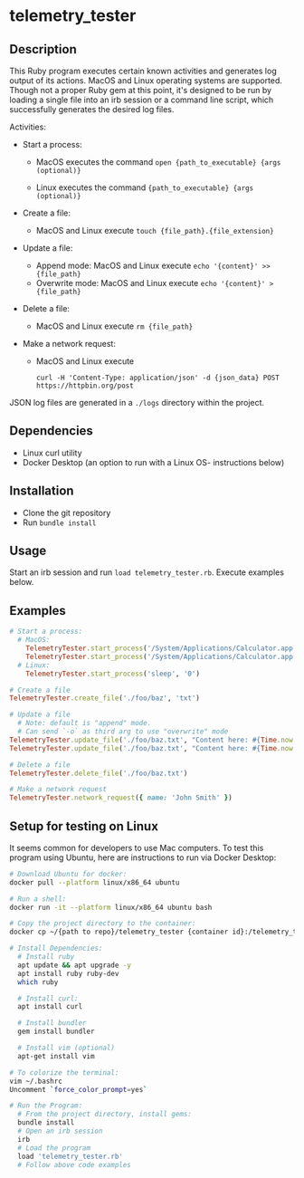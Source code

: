 # telemetry_tester

## Description
This Ruby program executes certain known activities and generates log output of its actions. MacOS and Linux operating systems are supported. Though not a proper Ruby gem at this point, it's designed to be run by loading a single file into an irb session or a command line script, which successfully generates the desired log files.

Activities:
* Start a process:

  - MacOS executes the command `open {path_to_executable} {args (optional)}`

  - Linux executes the command `{path_to_executable} {args (optional)}`
* Create a file:

  - MacOS and Linux execute `touch {file_path}.{file_extension}`
* Update a file:

  - Append mode: MacOS and Linux execute `echo '{content}' >> {file_path}`
  - Overwrite mode: MacOS and Linux execute `echo '{content}' > {file_path}`
* Delete a file:

  - MacOS and Linux execute `rm {file_path}`

* Make a network request:

  - MacOS and Linux execute

      `curl -H 'Content-Type: application/json' -d {json_data} POST https://httpbin.org/post`

JSON log files are generated in a `./logs` directory within the project.

## Dependencies

* Linux curl utility
* Docker Desktop (an option to run with a Linux OS- instructions below)

## Installation

* Clone the git repository
* Run `bundle install`

## Usage
Start an irb session and run `load telemetry_tester.rb`. Execute examples below.

## Examples
```ruby
# Start a process:
  # MacOS:
    TelemetryTester.start_process('/System/Applications/Calculator.app', '-g')
    TelemetryTester.start_process('/System/Applications/Calculator.app')
  # Linux:
    TelemetryTester.start_process('sleep', '0')

# Create a file
TelemetryTester.create_file('./foo/baz', 'txt')

# Update a file
  # Note: default is "append" mode.
  # Can send `-o` as third arg to use "overwrite" mode
TelemetryTester.update_file('./foo/baz.txt', "Content here: #{Time.now.utc}")
TelemetryTester.update_file('./foo/baz.txt', "Content here: #{Time.now.utc}", 'o')

# Delete a file
TelemetryTester.delete_file('./foo/baz.txt')

# Make a network request
TelemetryTester.network_request({ name: 'John Smith' })
```

## Setup for testing on Linux
It seems common for developers to use Mac computers.  To test this program using Ubuntu, here are instructions to run via Docker Desktop:

```sh
# Download Ubuntu for docker:
docker pull --platform linux/x86_64 ubuntu

# Run a shell:
docker run -it --platform linux/x86_64 ubuntu bash

# Copy the project directory to the container:
docker cp ~/{path to repo}/telemetry_tester {container id}:/telemetry_tester

# Install Dependencies:
  # Install ruby
  apt update && apt upgrade -y
  apt install ruby ruby-dev
  which ruby

  # Install curl:
  apt install curl

  # Install bundler
  gem install bundler

  # Install vim (optional)
  apt-get install vim

# To colorize the terminal:
vim ~/.bashrc
Uncomment `force_color_prompt=yes`

# Run the Program:
  # From the project directory, install gems:
  bundle install
  # Open an irb session
  irb
  # Load the program
  load 'telemetry_tester.rb'
  # Follow above code examples
```
